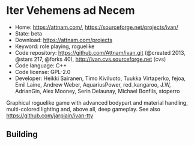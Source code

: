 # Iter Vehemens ad Necem

- Home: https://attnam.com/, https://sourceforge.net/projects/ivan/
- State: beta
- Download: https://attnam.com/projects
- Keyword: role playing, roguelike
- Code repository: https://github.com/Attnam/ivan.git (@created 2013, @stars 217, @forks 40), http://ivan.cvs.sourceforge.net (cvs)
- Code language: C++
- Code license: GPL-2.0
- Developer: Heikki Sairanen, Timo Kiviluoto, Tuukka Virtaperko, fejoa, Emil Laine, Andrew Weber, AquariusPower, red_kangaroo, J.W, AdrianGin, Alex Mooney, Serin Delaunay, Michael Bonfils, stoperro

Graphical roguelike game with advanced bodypart and material handling, multi-colored lighting and, above all, deep gameplay.
See also https://github.com/jarpiain/ivan-tty

## Building
